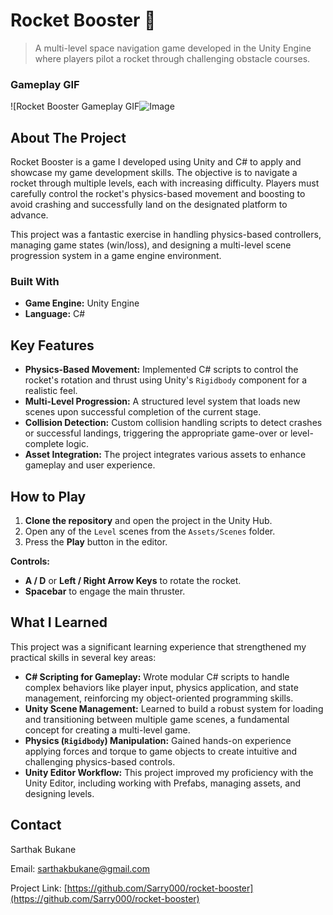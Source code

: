 # Rocket Booster 🚀

> A multi-level space navigation game developed in the Unity Engine where players pilot a rocket through challenging obstacle courses.

### Gameplay GIF
![Rocket Booster Gameplay GIF![Image](https://github.com/user-attachments/assets/dcb3a8ab-e2ff-4d88-b245-8b3b0fa11703)

## About The Project

Rocket Booster is a game I developed using Unity and C# to apply and showcase my game development skills. The objective is to navigate a rocket through multiple levels, each with increasing difficulty. Players must carefully control the rocket's physics-based movement and boosting to avoid crashing and successfully land on the designated platform to advance.

This project was a fantastic exercise in handling physics-based controllers, managing game states (win/loss), and designing a multi-level scene progression system in a game engine environment.

### Built With

* **Game Engine:** Unity Engine
* **Language:** C#

## Key Features

* **Physics-Based Movement:** Implemented C# scripts to control the rocket's rotation and thrust using Unity's `Rigidbody` component for a realistic feel.
* **Multi-Level Progression:** A structured level system that loads new scenes upon successful completion of the current stage.
* **Collision Detection:** Custom collision handling scripts to detect crashes or successful landings, triggering the appropriate game-over or level-complete logic.
* **Asset Integration:** The project integrates various assets to enhance gameplay and user experience.

## How to Play

1.  **Clone the repository** and open the project in the Unity Hub.
2.  Open any of the `Level` scenes from the `Assets/Scenes` folder.
3.  Press the **Play** button in the editor.

**Controls:**
* **A / D** or **Left / Right Arrow Keys** to rotate the rocket.
* **Spacebar** to engage the main thruster.

## What I Learned

This project was a significant learning experience that strengthened my practical skills in several key areas:

* **C# Scripting for Gameplay:** Wrote modular C# scripts to handle complex behaviors like player input, physics application, and state management, reinforcing my object-oriented programming skills.
* **Unity Scene Management:** Learned to build a robust system for loading and transitioning between multiple game scenes, a fundamental concept for creating a multi-level game.
* **Physics (`Rigidbody`) Manipulation:** Gained hands-on experience applying forces and torque to game objects to create intuitive and challenging physics-based controls.
* **Unity Editor Workflow:** This project improved my proficiency with the Unity Editor, including working with Prefabs, managing assets, and designing levels.

## Contact

Sarthak Bukane

Email: [sarthakbukane@gmail.com](mailto:sarthakbukane@gmail.com)

Project Link: [https://github.com/Sarry000/rocket-booster](https://github.com/Sarry000/rocket-booster)

